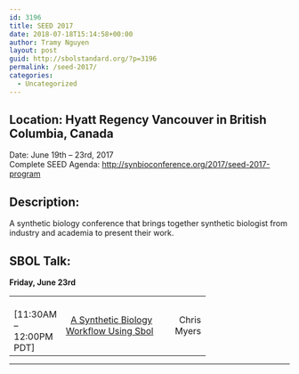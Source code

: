 ```yaml
---
id: 3196
title: SEED 2017
date: 2018-07-18T15:14:58+00:00
author: Tramy Nguyen
layout: post
guid: http://sbolstandard.org/?p=3196
permalink: /seed-2017/
categories:
  - Uncategorized
---
```

## Location: Hyatt Regency Vancouver in British Columbia, Canada  
Date: June 19th &#8211; 23rd, 2017  
Complete SEED Agenda: <http://synbioconference.org/2017/seed-2017-program>  


## Description:

A synthetic biology conference that brings together synthetic biologist from industry and academia to present their work.

## SBOL Talk:

**Friday, June 23rd**

<table style="width:70%;border-color:#fff;margin-bottom:0px">
  <tr>
    <td style="border-color:#fff; width:20%;">
      &nbsp; [11:30AM &#8211; 12:00PM PDT]
    </td>
    <td style="border-color:#fff">
      &nbsp; <a href="https://github.com/SynBioDex/Community-Media/blob/master/2017/SEED%202017/SEED2017.pdf">A Synthetic Biology Workflow Using Sbol</a>
    </td>
    <td style="border-color:#fff;text-align: right;">
      Chris Myers
    </td>
  </tr>
</table>

****